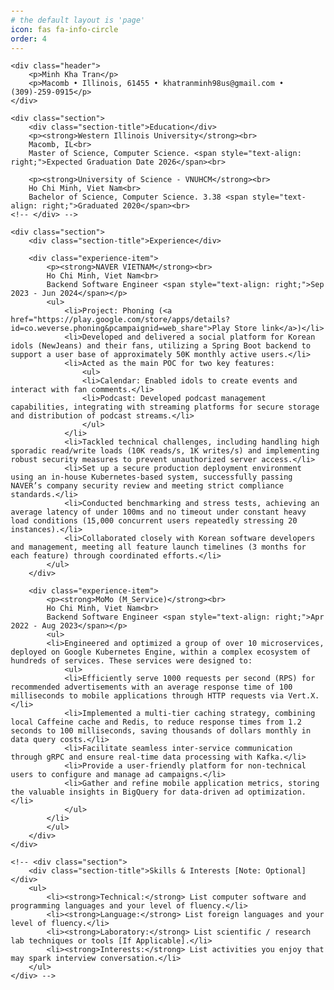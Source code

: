 ```yaml
---
# the default layout is 'page'
icon: fas fa-info-circle
order: 4
---
```


<head>
    <meta charset="UTF-8">
    <meta name="viewport" content="width=device-width, initial-scale=1.0">
    <title>Resume Template</title>
    <style>
        body {
            font-family: Arial, sans-serif;
            margin: 20px;
        }
        .header, .section-title {
            text-align: center;
            font-weight: bold;
        }
        .section {
            margin-top: 20px;
        }
        .experience-item {
            margin-bottom: 10px;
        }
    </style>
</head>
<body>

    <div class="header">
        <p>Minh Kha Tran</p>
        <p>Macomb • Illinois, 61455 • khatranminh98us@gmail.com • (309)-259-0915</p>
    </div>

    <div class="section">
        <div class="section-title">Education</div>
        <p><strong>Western Illinois University</strong><br>
        Macomb, IL<br>
        Master of Science, Computer Science. <span style="text-align: right;">Expected Graduation Date 2026</span><br>

        <p><strong>University of Science - VNUHCM</strong><br>
        Ho Chi Minh, Viet Nam<br>
        Bachelor of Science, Computer Science. 3.38 <span style="text-align: right;">Graduated 2020</span><br>
    <!-- </div> -->

    <div class="section">
        <div class="section-title">Experience</div>

        <div class="experience-item">
            <p><strong>NAVER VIETNAM</strong><br>
            Ho Chi Minh, Viet Nam<br>
            Backend Software Engineer <span style="text-align: right;">Sep 2023 - Jun 2024</span></p>
            <ul>
                <li>Project: Phoning (<a href="https://play.google.com/store/apps/details?id=co.weverse.phoning&pcampaignid=web_share">Play Store link</a>)</li>
                <li>Developed and delivered a social platform for Korean idols (NewJeans) and their fans, utilizing a Spring Boot backend to support a user base of approximately 50K monthly active users.</li>
                <li>Acted as the main POC for two key features:
                    <ul>
                    <li>Calendar: Enabled idols to create events and interact with fan comments.</li>
                    <li>Podcast: Developed podcast management capabilities, integrating with streaming platforms for secure storage and distribution of podcast streams.</li>
                    </ul>
                </li>
                <li>Tackled technical challenges, including handling high sporadic read/write loads (10K reads/s, 1K writes/s) and implementing robust security measures to prevent unauthorized server access.</li>
                <li>Set up a secure production deployment environment using an in-house Kubernetes-based system, successfully passing NAVER’s company security review and meeting strict compliance standards.</li>
                <li>Conducted benchmarking and stress tests, achieving an average latency of under 100ms and no timeout under constant heavy load conditions (15,000 concurrent users repeatedly stressing 20 instances).</li>
                <li>Collaborated closely with Korean software developers and management, meeting all feature launch timelines (3 months for each feature) through coordinated efforts.</li>
            </ul>
        </div>

        <div class="experience-item">
            <p><strong>MoMo (M_Service)</strong><br>
            Ho Chi Minh, Viet Nam<br>
            Backend Software Engineer <span style="text-align: right;">Apr 2022 - Aug 2023</span></p>
            <ul>
            <li>Engineered and optimized a group of over 10 microservices, deployed on Google Kubernetes Engine, within a complex ecosystem of hundreds of services. These services were designed to:
                <ul>
                <li>Efficiently serve 1000 requests per second (RPS) for recommended advertisements with an average response time of 100 milliseconds to mobile applications through HTTP requests via Vert.X.</li>
                <li>Implemented a multi-tier caching strategy, combining local Caffeine cache and Redis, to reduce response times from 1.2 seconds to 100 milliseconds, saving thousands of dollars monthly in data query costs.</li>
                <li>Facilitate seamless inter-service communication through gRPC and ensure real-time data processing with Kafka.</li>
                <li>Provide a user-friendly platform for non-technical users to configure and manage ad campaigns.</li>
                <li>Gather and refine mobile application metrics, storing the valuable insights in BigQuery for data-driven ad optimization.</li>
                </ul>
            </li>
            </ul>
        </div>
    </div>

    <!-- <div class="section">
        <div class="section-title">Skills & Interests [Note: Optional]</div>
        <ul>
            <li><strong>Technical:</strong> List computer software and programming languages and your level of fluency.</li>
            <li><strong>Language:</strong> List foreign languages and your level of fluency.</li>
            <li><strong>Laboratory:</strong> List scientific / research lab techniques or tools [If Applicable].</li>
            <li><strong>Interests:</strong> List activities you enjoy that may spark interview conversation.</li>
        </ul>
    </div> -->

<!-- </body> -->